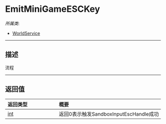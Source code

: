 # EmitMiniGameESCKey

*所属类*:
* [WorldService](/Api/Classes/GamePlay/WorldService.md)
------------------------------------------------------------------------------------------
## 描述

流程


------------------------------------------------------------------------------------------
## 返回值

|<div style="width:150px">返回类型</div>|<div style="width:520px">概要</div>|
|:---|:---|
|[int](/Api/DataType/Number.md)|返回0表示触发SandboxInputEscHandle成功|
